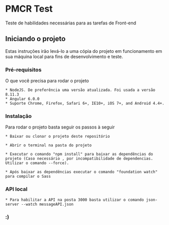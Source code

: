 # PMCR Test

Teste de habilidades necessárias para as tarefas de Front-end

## Iniciando o projeto

Estas instruções irão levá-lo a uma cópia do projeto em funcionamento em sua máquina local para fins de desenvolvimento e teste.

### Pré-requisitos

O que você precisa para rodar o projeto

```
* NodeJS. De preferência uma versão atualizada. Foi usada a versão 8.11.3
* Angular 6.0.0
* Suporte Chrome, Firefox, Safari 6+, IE10+, iOS 7+, and Android 4.4+.

```

### Instalação

Para rodar o projeto basta seguir os passos à seguir

```
* Baixar ou clonar o projeto deste repositório

* Abrir o terminal na pasta do projeto

* Executar o comando "npm install" para baixar as dependências do projeto (Caso necessário , por incompatibilidade de dependencias. Utilizar o comando --force). 

* Após baixar as dependências executar o comando "foundation watch" para compilar o Sass

```

### API local

```
* Para habilitar a API na posta 3000 basta utilizar o comando json-server --watch messageAPI.json

```

### :)
